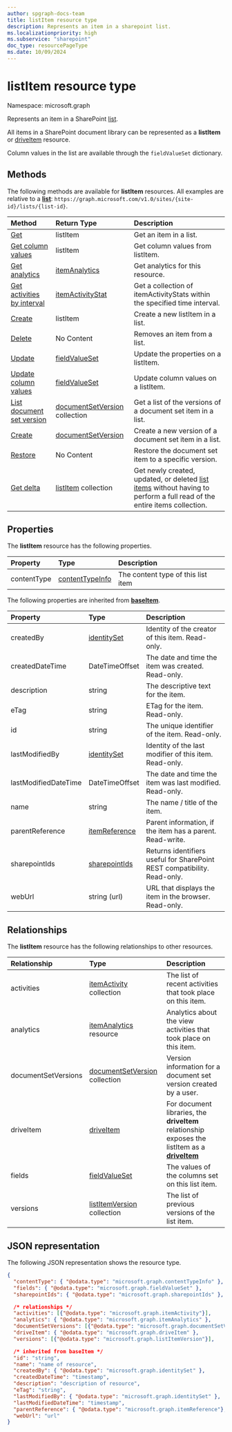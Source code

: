 ```yaml
---
author: spgraph-docs-team
title: listItem resource type
description: Represents an item in a sharepoint list.
ms.localizationpriority: high
ms.subservice: "sharepoint"
doc_type: resourcePageType
ms.date: 10/09/2024
---
```


# listItem resource type

Namespace: microsoft.graph

Represents an item in a SharePoint [list][].

All items in a SharePoint document library can be represented as a **listItem** or [driveItem][] resource.

Column values in the list are available through the `fieldValueSet` dictionary.

## Methods

The following methods are available for **listItem** resources.
All examples are relative to a **[list][]**: `https://graph.microsoft.com/v1.0/sites/{site-id}/lists/{list-id}`.

| Method                                                                   | Return Type                        | Description                                                               |
|:-------------------------------------------------------------------------|:-----------------------------------|:--------------------------------------------------------------------------|
| [Get][]                                                                  | listItem                           | Get an item in a list.                                                    |
| [Get column values][Get]                                                 | listItem                           | Get column values from listItem.                                          |
| [Get analytics][]                                                        | [itemAnalytics][]                  | Get analytics for this resource.                                          |
| [Get activities by interval][]                                           | [itemActivityStat][]               | Get a collection of itemActivityStats within the specified time interval. |
| [Create][]                                                               | listItem                           | Create a new listItem in a list.                                          |
| [Delete][]                                                               | No Content                         | Removes an item from a list.                                              |
| [Update][]                                                               | [fieldValueSet][]                  | Update the properties on a listItem.                                      |
| [Update column values][Update]                                           | [fieldValueSet][]                  | Update column values on a listItem.                                       |
| [List document set version](../api/listitem-list-documentsetversions.md)  | [documentSetVersion][] collection  | Get a list of the versions of a document set item in a list.              |
| [Create](../api/listitem-post-documentsetversions.md) | [documentSetVersion][]             | Create a new version of a document set item in a list.                    |
| [Restore](../api/documentsetversion-restore.md)       | No Content                         | Restore the document set item to a specific version.                      |
| [Get delta](../api/listitem-delta.md) | [listItem](../resources/listitem.md) collection | Get newly created, updated, or deleted [list items](../resources/listitem.md) without having to perform a full read of the entire items collection. |

[Get]: ../api/listitem-get.md
[Get analytics]: ../api/itemanalytics-get.md
[Get activities by interval]: ../api/itemactivitystat-getactivitybyinterval.md
[Create]: ../api/listitem-create.md
[Delete]: ../api/listitem-delete.md
[Update]: ../api/listitem-update.md

[itemActivityStat]: itemactivitystat.md
[fieldValueSet]: fieldvalueset.md
[documentSetVersion]: documentsetversion.md

## Properties

The **listItem** resource has the following properties.

| Property    | Type                | Description                        |
|:------------|:--------------------|:-----------------------------------|
| contentType | [contentTypeInfo][] | The content type of this list item |

The following properties are inherited from **[baseItem][]**.

| Property             | Type              | Description                                                              |
|:---------------------|:------------------|:-------------------------------------------------------------------------|
| createdBy            | [identitySet][]   | Identity of the creator of this item. Read-only.                         |
| createdDateTime      | DateTimeOffset    | The date and time the item was created. Read-only.                       |
| description          | string            | The descriptive text for the item.                                       |
| eTag                 | string            | ETag for the item. Read-only.                                            |
| id                   | string            | The unique identifier of the item. Read-only.                            |
| lastModifiedBy       | [identitySet][]   | Identity of the last modifier of this item. Read-only.                   |
| lastModifiedDateTime | DateTimeOffset    | The date and time the item was last modified. Read-only.                 |
| name                 | string            | The name / title of the item.                                            |
| parentReference      | [itemReference][] | Parent information, if the item has a parent. Read-write.                |
| sharepointIds        | [sharepointIds][] | Returns identifiers useful for SharePoint REST compatibility. Read-only. |
| webUrl               | string (url)      | URL that displays the item in the browser. Read-only.                    |

## Relationships

 The **listItem** resource has the following relationships to other resources.

| Relationship        | Type                                                                | Description                                                                                        |
|:--------------------|:--------------------------------------------------------------------|:---------------------------------------------------------------------------------------------------|
| activities          | [itemActivity][] collection                                         | The list of recent activities that took place on this item.                                        |
| analytics           | [itemAnalytics][] resource                                          | Analytics about the view activities that took place on this item.                                  |
| documentSetVersions | [documentSetVersion](../resources/documentsetversion.md) collection | Version information for a document set version created by a user.                                  |
| driveItem           | [driveItem][]                                                       | For document libraries, the **driveItem** relationship exposes the listItem as a **[driveItem][]** |
| fields              | [fieldValueSet][]                                                   | The values of the columns set on this list item.                                                   |
| versions            | [listItemVersion][] collection                                      | The list of previous versions of the list item.                                                    |

[baseItem]: baseitem.md
[contentTypeInfo]: contenttypeinfo.md
[driveItem]: driveitem.md
[fieldValueSet]: fieldvalueset.md
[identitySet]: identityset.md
[itemActivity]: itemactivity.md
[itemAnalytics]: itemanalytics.md
[itemReference]: itemreference.md
[list]: list.md
[listItemVersion]: listitemversion.md
[sharepointIds]: sharepointids.md

## JSON representation

The following JSON representation shows the resource type.

<!--{
  "blockType": "resource",
  "keyProperty": "id",
  "baseType": "microsoft.graph.baseItem",
  "@odata.type": "microsoft.graph.listItem"
}-->

```json
{
  "contentType": { "@odata.type": "microsoft.graph.contentTypeInfo" },
  "fields": { "@odata.type": "microsoft.graph.fieldValueSet" },
  "sharepointIds": { "@odata.type": "microsoft.graph.sharepointIds" },

  /* relationships */
  "activities": [{"@odata.type": "microsoft.graph.itemActivity"}],
  "analytics": { "@odata.type": "microsoft.graph.itemAnalytics" },
  "documentSetVersions": [{"@odata.type": "microsoft.graph.documentSetVersion"}],
  "driveItem": { "@odata.type": "microsoft.graph.driveItem" },
  "versions": [{"@odata.type": "microsoft.graph.listItemVersion"}],

  /* inherited from baseItem */
  "id": "string",
  "name": "name of resource",
  "createdBy": { "@odata.type": "microsoft.graph.identitySet" },
  "createdDateTime": "timestamp",
  "description": "description of resource",
  "eTag": "string",
  "lastModifiedBy": { "@odata.type": "microsoft.graph.identitySet" },
  "lastModifiedDateTime": "timestamp",
  "parentReference": { "@odata.type": "microsoft.graph.itemReference"},
  "webUrl": "url"
}
```

<!-- {
  "type": "#page.annotation",
  "description": "",
  "keywords": "",
  "section": "documentation",
  "tocPath": "Resources/listItem",
  "tocBookmarks": {
    "ListItem": "#"
  }
} -->

